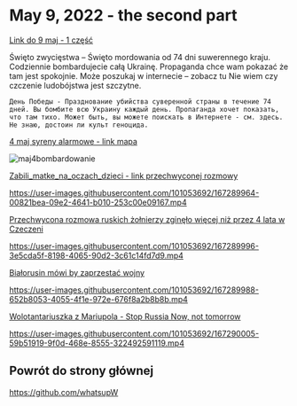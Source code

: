 # May 9, 2022 - the second part

[Link do 9 maj - 1 część](https://github.com/whatsupW/whatsupW/blob/main/9_maj_2022.md)

Święto zwycięstwa – Święto mordowania od 74 dni suwerennego kraju.
Codziennie bombardujecie całą Ukrainę.
Propaganda chce wam pokazać że tam jest spokojnie. Może poszukaj w internecie – zobacz tu
Nie wiem czy czczenie ludobójstwa jest szczytne.

```
День Победы - Празднование убийства суверенной страны в течение 74 дней. Вы бомбите всю Украину каждый день. Пропаганда хочет показать, что там тихо. Может быть, вы можете поискать в Интернете - см. здесь. Не знаю, достоин ли культ геноцида.
```

[4 maj syreny alarmowe - link mapa](https://github.com/whatsupW/whatsupW/blob/main/img/7/maj4bombardowanie.jpg?raw=true)

![maj4bombardowanie](https://user-images.githubusercontent.com/101053692/167289051-1ca2f8cb-63f5-4793-a72c-160a22e0ffb4.jpg)

[Zabili_matke_na_oczach_dzieci - link przechwyconej rozmowy](https://github.com/whatsupW/whatsupW/blob/main/img/7/Zabili_matke_na_oczach_dzieci.mp4?raw=true)

https://user-images.githubusercontent.com/101053692/167289964-00821bea-09e2-4641-b010-253c00e09167.mp4

[Przechwycona rozmowa ruskich żołnierzy zginęło więcej niż przez 4 lata w Czeczeni](https://github.com/whatsupW/whatsupW/blob/main/img/7/Zginelo_wiecej.mp4?raw=true)

https://user-images.githubusercontent.com/101053692/167289996-3e5cda5f-8198-4065-90d2-3c61c14fd7d9.mp4

[Białorusin mówi by zaprzestać wojny](https://github.com/whatsupW/whatsupW/blob/main/img/7/Bialorusin_StopWar.mp4?raw=true)

https://user-images.githubusercontent.com/101053692/167289988-652b8053-4055-4f1e-972e-676f8a2b8b8b.mp4

[Wolotantariuszka z Mariupola - Stop Russia Now, not tomorrow](https://github.com/whatsupW/whatsupW/blob/main/img/7/Stop_RussiaNOW_646x270_1522841162083491840.mp4?raw=true)

https://user-images.githubusercontent.com/101053692/167290005-59b51919-9f0d-468e-8555-322492591119.mp4


## Powrót do strony głównej

https://github.com/whatsupW
